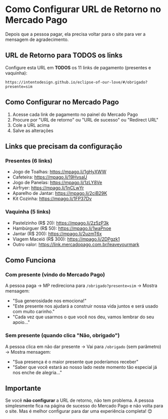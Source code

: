 # Como Configurar URL de Retorno no Mercado Pago

Depois que a pessoa pagar, ela precisa voltar para o site para ver a mensagem de agradecimento.

## URL de Retorno para TODOS os links

Configure esta URL em **TODOS** os 11 links de pagamento (presentes e vaquinha):

```
https://intentodesign.github.io/eclipse-of-our-love/#/obrigado?presente=sim
```

## Como Configurar no Mercado Pago

1. Acesse cada link de pagamento no painel do Mercado Pago
2. Procure por "URL de retorno" ou "URL de sucesso" ou "Redirect URL"
3. Cole a URL acima
4. Salve as alterações

## Links que precisam da configuração

### Presentes (6 links)
- Jogo de Toalhas: https://mpago.li/1gHyXWW
- Cafeteira: https://mpago.li/19HvsaU
- Jogo de Panelas: https://mpago.li/1zLY8Ve
- Airfryer: https://mpago.li/1nCLwYr
- Aparelho de Jantar: https://mpago.li/2ciB29K
- Kit Cozinha: https://mpago.li/1FP37Dv

### Vaquinha (5 links)
- Pastelzinho (R$ 20): https://mpago.li/2z5zP3k
- Hambúrguer (R$ 50): https://mpago.li/1waPnoe
- Jantar (R$ 200): https://mpago.li/2uzmT6x
- Viagem Maceió (R$ 300): https://mpago.li/2DPgzk1
- Outro valor: https://link.mercadopago.com.br/leaveyourmark

## Como Funciona

### Com presente (vindo do Mercado Pago)
A pessoa paga → MP redireciona para `/obrigado?presente=sim` → Mostra mensagem:
- "Sua generosidade nos emociona!"
- "Este presente nos ajudará a construir nossa vida juntos e será usado com muito carinho."
- "Cada vez que usarmos o que você nos deu, vamos lembrar do seu apoio..."

### Sem presente (quando clica "Não, obrigado")
A pessoa clica em não dar presente → Vai para `/obrigado` (sem parâmetro) → Mostra mensagem:
- "Sua presença é o maior presente que poderíamos receber"
- "Saber que você estará ao nosso lado neste momento tão especial já nos enche de alegria..."

## Importante

Se você **não configurar** a URL de retorno, não tem problema. A pessoa simplesmente fica na página de sucesso do Mercado Pago e não volta para o site. Mas é melhor configurar para dar uma experiência completa! 😊

